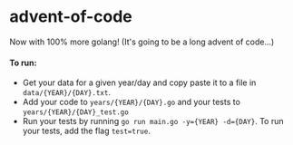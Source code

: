 # advent-of-code

Now with 100% more golang! (It's going to be a long advent of code...)

#### To run:

- Get your data for a given year/day and copy paste it to a file in `data/{YEAR}/{DAY}.txt`.
- Add your code to `years/{YEAR}/{DAY}.go` and your tests to `years/{YEAR}/{DAY}_test.go`
- Run your tests by running `go run main.go -y={YEAR} -d={DAY}`. To run your tests, add the flag `test=true`.
